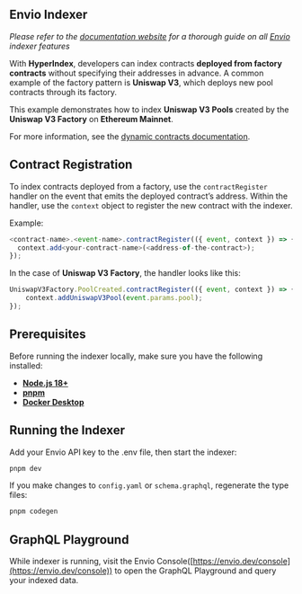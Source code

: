 ## Envio Indexer

_Please refer to the [documentation website](https://docs.envio.dev) for a thorough guide on all [Envio](https://envio.dev) indexer features_

With **HyperIndex**, developers can index contracts **deployed from factory contracts** without specifying their addresses in advance. A common example of the factory pattern is **Uniswap V3**, which deploys new pool contracts through its factory.

This example demonstrates how to index **Uniswap V3 Pools** created by the **Uniswap V3 Factory** on **Ethereum Mainnet**.

For more information, see the [dynamic contracts documentation](https://docs.envio.dev/docs/HyperIndex/dynamic-contracts).

## Contract Registration

To index contracts deployed from a factory, use the `contractRegister` handler on the event that emits the deployed contract’s address. Within the handler, use the `context` object to register the new contract with the indexer.

Example:

```ts
<contract-name>.<event-name>.contractRegister(({ event, context }) => {
  context.add<your-contract-name>(<address-of-the-contract>);
});
```

In the case of **Uniswap V3 Factory**, the handler looks like this:

```ts
UniswapV3Factory.PoolCreated.contractRegister(({ event, context }) => {
    context.addUniswapV3Pool(event.params.pool);
});
```

## Prerequisites

Before running the indexer locally, make sure you have the following installed:

-   **[Node.js 18+](https://nodejs.org/en/download/)**
-   **[pnpm](https://pnpm.io/installation)**
-   **[Docker Desktop](https://www.docker.com/products/docker-desktop/)**

## Running the Indexer

Add your Envio API key to the .env file, then start the indexer:

```bash
pnpm dev
```

If you make changes to `config.yaml` or `schema.graphql`, regenerate the type files:

```bash
pnpm codegen
```

## GraphQL Playground

While indexer is running, visit the Envio Console([https://envio.dev/console](https://envio.dev/console)) to open the GraphQL Playground and query your indexed data.
